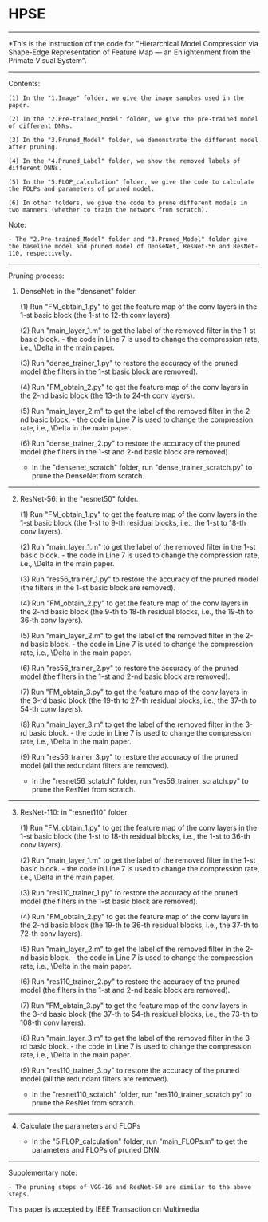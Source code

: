 # HPSE

*************************************************************************************
*This is the instruction of the code for "Hierarchical Model Compression via Shape-Edge Representation of Feature Map — an Enlightenment from the Primate Visual System".
*************************************************************************************

Contents:

    (1) In the "1.Image" folder, we give the image samples used in the paper.

    (2) In the "2.Pre-trained_Model" folder, we give the pre-trained model of different DNNs.

    (3) In the "3.Pruned_Model" folder, we demonstrate the different model after pruning.

    (4) In the "4.Pruned_Label" folder, we show the removed labels of different DNNs.

    (5) In the "5.FLOP_calculation" folder, we give the code to calculate the FOLPs and parameters of pruned model.

    (6) In other folders, we give the code to prune different models in two manners (whether to train the network from scratch).


Note: 

    - The "2.Pre-trained_Model" folder and "3.Pruned_Model" folder give the baseline model and pruned model of DenseNet, ResNet-56 and ResNet-110, respectively. 
*************************************************************************************

Pruning process:


1. DenseNet: in the "densenet" folder.

    (1) Run "FM_obtain_1.py" to get the feature map of the conv layers in the 1-st basic block (the 1-st to 12-th conv layers).

    (2) Run "main_layer_1.m" to get the label of the removed filter in the 1-st basic block.
         - the code in Line 7 is used to change the compression rate, i.e., \Delta in the main paper.

    (3) Run "dense_trainer_1.py" to restore the accuracy of the pruned model (the filters in the 1-st basic block are removed). 

    (4) Run "FM_obtain_2.py" to get the feature map of the conv layers in the 2-nd basic block (the 13-th to 24-th conv layers).

    (5) Run "main_layer_2.m" to get the label of the removed filter in the 2-nd basic block.
         - the code in Line 7 is used to change the compression rate, i.e., \Delta in the main paper.

    (6) Run "dense_trainer_2.py" to restore the accuracy of the pruned model (the filters in the 1-st and 2-nd basic block are removed). 

    - In the "densenet_scratch" folder, run "dense_trainer_scratch.py" to prune the DenseNet from scratch.
*********************************

2. ResNet-56: in the "resnet50" folder.

    (1) Run "FM_obtain_1.py" to get the feature map of the conv layers in the 1-st basic block (the 1-st to 9-th residual blocks, i.e., the 1-st to 18-th conv layers).

    (2) Run "main_layer_1.m" to get the label of the removed filter in the 1-st basic block.
         - the code in Line 7 is used to change the compression rate, i.e., \Delta in the main paper.

    (3) Run "res56_trainer_1.py" to restore the accuracy of the pruned model (the filters in the 1-st basic block are removed). 

    (4) Run "FM_obtain_2.py" to get the feature map of the conv layers in the 2-nd basic block (the 9-th to 18-th residual blocks, i.e., the 19-th to 36-th conv layers).

    (5) Run "main_layer_2.m" to get the label of the removed filter in the 2-nd basic block.
         - the code in Line 7 is used to change the compression rate, i.e., \Delta in the main paper.

    (6) Run "res56_trainer_2.py" to restore the accuracy of the pruned model (the filters in the 1-st and 2-nd basic block are removed). 

    (7) Run "FM_obtain_3.py" to get the feature map of the conv layers in the 3-rd basic block (the 19-th to 27-th residual blocks, i.e., the 37-th to 54-th conv layers).

    (8) Run "main_layer_3.m" to get the label of the removed filter in the 3-rd basic block.
         - the code in Line 7 is used to change the compression rate, i.e., \Delta in the main paper.

    (9) Run "res56_trainer_3.py" to restore the accuracy of the pruned model (all the redundant filters are removed). 

    - In the "resnet56_sctatch" folder, run "res56_trainer_scratch.py" to prune the ResNet from scratch.
*********************************

3. ResNet-110: in "resnet110" folder.

    (1) Run "FM_obtain_1.py" to get the feature map of the conv layers in the 1-st basic block (the 1-st to 18-th residual blocks, i.e., the 1-st to 36-th conv layers).

    (2) Run "main_layer_1.m" to get the label of the removed filter in the 1-st basic block.
         - the code in Line 7 is used to change the compression rate, i.e., \Delta in the main paper.

    (3) Run "res110_trainer_1.py" to restore the accuracy of the pruned model (the filters in the 1-st basic block are removed). 

    (4) Run "FM_obtain_2.py" to get the feature map of the conv layers in the 2-nd basic block (the 19-th to 36-th residual blocks, i.e., the 37-th to 72-th conv layers).

    (5) Run "main_layer_2.m" to get the label of the removed filter in the 2-nd basic block.
         - the code in Line 7 is used to change the compression rate, i.e., \Delta in the main paper.

    (6) Run "res110_trainer_2.py" to restore the accuracy of the pruned model (the filters in the 1-st and 2-nd basic block are removed). 

    (7) Run "FM_obtain_3.py" to get the feature map of the conv layers in the 3-rd basic block (the 37-th to 54-th residual blocks, i.e., the 73-th to 108-th conv layers).

    (8) Run "main_layer_3.m" to get the label of the removed filter in the 3-rd basic block.
         - the code in Line 7 is used to change the compression rate, i.e., \Delta in the main paper.

    (9) Run "res110_trainer_3.py" to restore the accuracy of the pruned model (all the redundant filters are removed). 

    - In the "resnet110_sctatch" folder, run "res110_trainer_scratch.py" to prune the ResNet from scratch.
*********************************

4. Calculate the parameters and FLOPs

    - In the "5.FLOP_calculation" folder, run "main_FLOPs.m" to get the parameters and FLOPs of pruned DNN.
*************************************************************************************

Supplementary note:

    - The pruning steps of VGG-16 and ResNet-50 are similar to the above steps.
 
This paper is accepted by IEEE Transaction on Multimedia
